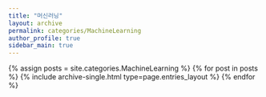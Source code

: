```yaml
---
title: "머신러닝"
layout: archive
permalink: categories/MachineLearning
author_profile: true
sidebar_main: true
---
```



{% assign posts = site.categories.MachineLearning %}
{% for post in posts %} {% include archive-single.html type=page.entries_layout %} {% endfor %}